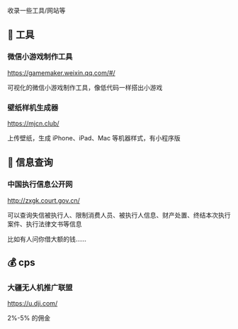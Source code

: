 收录一些工具/网站等

## 🔧 工具

### 微信小游戏制作工具

https://gamemaker.weixin.qq.com/#/

可视化的微信小游戏制作工具，像低代码一样搭出小游戏

### 壁纸样机生成器

https://mjcn.club/

上传壁纸，生成 iPhone、iPad、Mac 等机器样式，有小程序版

## 📖 信息查询

### 中国执行信息公开网

http://zxgk.court.gov.cn/

可以查询失信被执行人、限制消费人员、被执行人信息、财产处置、终结本次执行案件、执行法律文书等信息

比如有人问你借大额的钱……

## 💰 cps

### 大疆无人机推广联盟

https://u.dji.com/

2%-5% 的佣金
